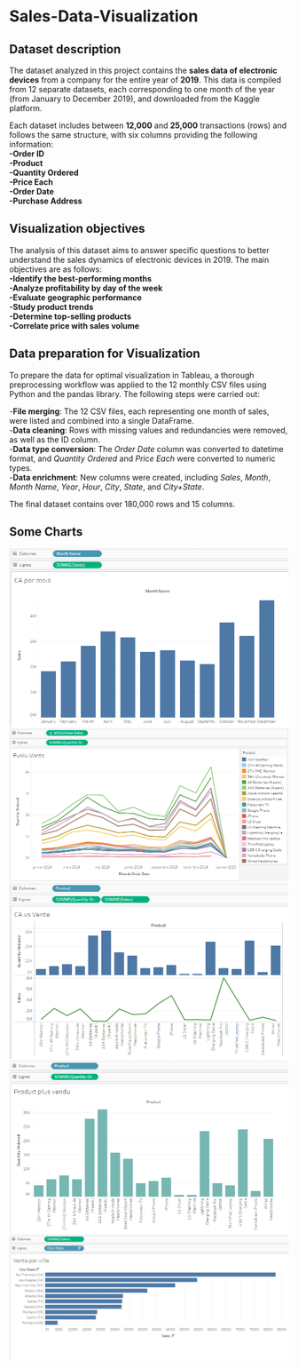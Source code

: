 # Sales-Data-Visualization
## Dataset description
The dataset analyzed in this project contains the **sales data of electronic devices** from a company for the entire year of **2019**. This data is compiled from 12 separate datasets, each corresponding to one month of the year (from January to December 2019), and downloaded from the Kaggle platform.

Each dataset includes between **12,000** and **25,000** transactions (rows) and follows the same structure, with six columns providing the following information:  
**-Order ID**  
**-Product**  
**-Quantity Ordered**  
**-Price Each**  
**-Order Date**  
**-Purchase Address**

## Visualization objectives

The analysis of this dataset aims to answer specific questions to better understand the sales dynamics of electronic devices in 2019. The main objectives are as follows:  
**-Identify the best-performing months**  
**-Analyze profitability by day of the week**  
**-Evaluate geographic performance**  
**-Study product trends**  
**-Determine top-selling products**  
**-Correlate price with sales volume**  

## Data preparation for Visualization

To prepare the data for optimal visualization in Tableau, a thorough preprocessing workflow was applied to the 12 monthly CSV files using Python and the pandas library. The following steps were carried out:

-**File merging**: The 12 CSV files, each representing one month of sales, were listed and combined into a single DataFrame.  
-**Data cleaning**: Rows with missing values and redundancies were removed, as well as the ID column.  
-**Data type conversion**: The *Order Date* column was converted to datetime format, and *Quantity Ordered* and *Price Each* were converted to numeric types.  
-**Data enrichment**: New columns were created, including *Sales*, *Month*, *Month Name*, *Year*, *Hour*, *City*, *State*, and *City+State*.

The final dataset contains over 180,000 rows and 15 columns.

## Some Charts

![](RepoAssets/CAparMois.png)   
![](RepoAssets/SpaghettiChart.png)   
![](RepoAssets/QuantityVsSales.png)   
![](RepoAssets/ProduitPlusVendu.png)      
![](RepoAssets/VenteparVille.png)
